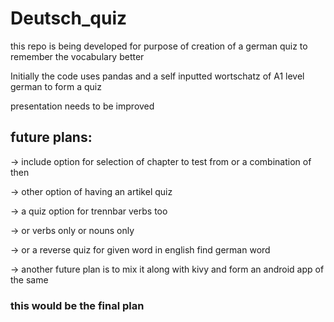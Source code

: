 # Deutsch_quiz
this repo is being developed for purpose of creation of a german quiz to remember the vocabulary better


Initially the code uses pandas and a self inputted wortschatz of A1 level german to form a quiz

presentation needs to be improved

## future plans:
-> include option for selection of chapter to test from or a combination of then

-> other option of having an artikel quiz

-> a quiz option for trennbar verbs too

-> or verbs only or nouns only

-> or a reverse quiz for given word in english find german word

-> another future plan is to mix it along with kivy and form an android app of the same

### this would be the final plan
